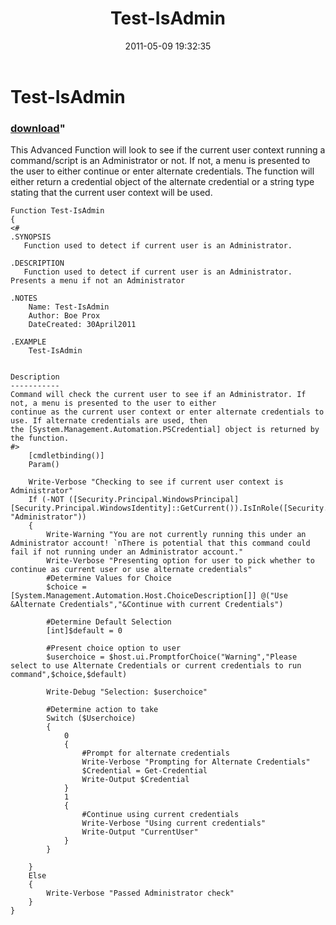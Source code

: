 ﻿---
pid:            2667
parent:         0
children:       
poster:         Boe Prox
title:          Test-IsAdmin
date:           2011-05-09 19:32:35
format:         posh
---

# Test-IsAdmin

### [download](2667.ps1)"

This Advanced Function will look to see if the current user context running a command/script is an Administrator or not. If not, a menu is presented to the user to either continue or enter alternate credentials. The function will either return a credential object of the alternate credential or a string type stating that the current user context will be used.

```posh
Function Test-IsAdmin   
{  
<#     
.SYNOPSIS     
   Function used to detect if current user is an Administrator.  
     
.DESCRIPTION   
   Function used to detect if current user is an Administrator. Presents a menu if not an Administrator  
      
.NOTES     
    Name: Test-IsAdmin  
    Author: Boe Prox   
    DateCreated: 30April2011    
      
.EXAMPLE     
    Test-IsAdmin  
      
   
Description   
-----------       
Command will check the current user to see if an Administrator. If not, a menu is presented to the user to either  
continue as the current user context or enter alternate credentials to use. If alternate credentials are used, then  
the [System.Management.Automation.PSCredential] object is returned by the function.  
#>  
    [cmdletbinding()]  
    Param()  
      
    Write-Verbose "Checking to see if current user context is Administrator"  
    If (-NOT ([Security.Principal.WindowsPrincipal] [Security.Principal.WindowsIdentity]::GetCurrent()).IsInRole([Security.Principal.WindowsBuiltInRole] "Administrator"))  
    {  
        Write-Warning "You are not currently running this under an Administrator account! `nThere is potential that this command could fail if not running under an Administrator account."  
        Write-Verbose "Presenting option for user to pick whether to continue as current user or use alternate credentials"  
        #Determine Values for Choice  
        $choice = [System.Management.Automation.Host.ChoiceDescription[]] @("Use &Alternate Credentials","&Continue with current Credentials")  
  
        #Determine Default Selection  
        [int]$default = 0  
  
        #Present choice option to user  
        $userchoice = $host.ui.PromptforChoice("Warning","Please select to use Alternate Credentials or current credentials to run command",$choice,$default)  
  
        Write-Debug "Selection: $userchoice"  
  
        #Determine action to take  
        Switch ($Userchoice)  
        {  
            0  
            {  
                #Prompt for alternate credentials  
                Write-Verbose "Prompting for Alternate Credentials"  
                $Credential = Get-Credential  
                Write-Output $Credential      
            }  
            1  
            {  
                #Continue using current credentials  
                Write-Verbose "Using current credentials"  
                Write-Output "CurrentUser"  
            }  
        }          
          
    }  
    Else   
    {  
        Write-Verbose "Passed Administrator check"  
    }  
}
```

